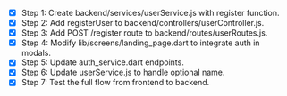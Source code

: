 - [x] Step 1: Create backend/services/userService.js with register function.
- [x] Step 2: Add registerUser to backend/controllers/userController.js.
- [x] Step 3: Add POST /register route to backend/routes/userRoutes.js.
- [x] Step 4: Modify lib/screens/landing_page.dart to integrate auth in modals.
- [x] Step 5: Update auth_service.dart endpoints.
- [x] Step 6: Update userService.js to handle optional name.
- [x] Step 7: Test the full flow from frontend to backend.
